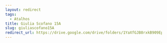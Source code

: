 ```yaml
---
layout: redirect
tags:
  - Atalhos
title: Giulia Scofano 15A
slug: giuliascofano15A
redirect_url: https://drive.google.com/drive/folders/1YaXfGJB8rxkB909EpNAQZkjFpq9Pvc01?usp=drive_link
---
```

